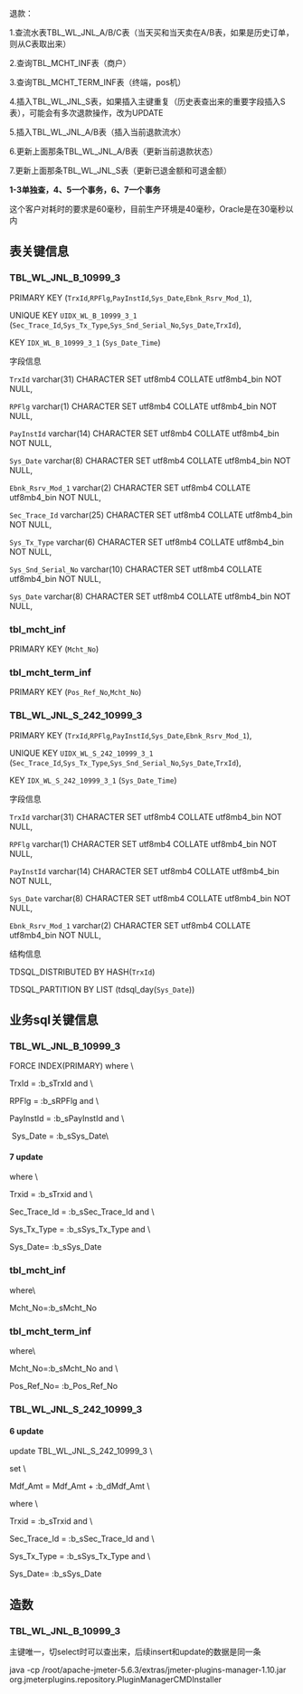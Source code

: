 退款：

1.查流水表TBL_WL_JNL_A/B/C表（当天买和当天卖在A/B表，如果是历史订单，则从C表取出来）

2.查询TBL_MCHT_INF表（商户）

3.查询TBL_MCHT_TERM_INF表（终端，pos机）

4.插入TBL_WL_JNL_S表，如果插入主键重复（历史表查出来的重要字段插入S表），可能会有多次退款操作，改为UPDATE

5.插入TBL_WL_JNL_A/B表（插入当前退款流水）

6.更新上面那条TBL_WL_JNL_A/B表（更新当前退款状态）

7.更新上面那条TBL_WL_JNL_S表（更新已退金额和可退金额）



**1-3单独查，4、5一个事务，6、7一个事务**



这个客户对耗时的要求是60毫秒，目前生产环境是40毫秒，Oracle是在30毫秒以内





## 表关键信息





### TBL_WL_JNL_B_10999_3

PRIMARY KEY (`TrxId`,`RPFlg`,`PayInstId`,`Sys_Date`,`Ebnk_Rsrv_Mod_1`),

  UNIQUE KEY `UIDX_WL_B_10999_3_1` (`Sec_Trace_Id`,`Sys_Tx_Type`,`Sys_Snd_Serial_No`,`Sys_Date`,`TrxId`),

  KEY `IDX_WL_B_10999_3_1` (`Sys_Date_Time`)

字段信息

  `TrxId` varchar(31) CHARACTER SET utf8mb4 COLLATE utf8mb4_bin NOT NULL,

  `RPFlg` varchar(1) CHARACTER SET utf8mb4 COLLATE utf8mb4_bin NOT NULL,

  `PayInstId` varchar(14) CHARACTER SET utf8mb4 COLLATE utf8mb4_bin NOT NULL,

  `Sys_Date` varchar(8) CHARACTER SET utf8mb4 COLLATE utf8mb4_bin NOT NULL,

  `Ebnk_Rsrv_Mod_1` varchar(2) CHARACTER SET utf8mb4 COLLATE utf8mb4_bin NOT NULL,



  `Sec_Trace_Id` varchar(25) CHARACTER SET utf8mb4 COLLATE utf8mb4_bin NOT NULL,

  `Sys_Tx_Type` varchar(6) CHARACTER SET utf8mb4 COLLATE utf8mb4_bin NOT NULL,

  `Sys_Snd_Serial_No` varchar(10) CHARACTER SET utf8mb4 COLLATE utf8mb4_bin NOT NULL,

  `Sys_Date` varchar(8) CHARACTER SET utf8mb4 COLLATE utf8mb4_bin NOT NULL,



###  tbl_mcht_inf             

  PRIMARY KEY (`Mcht_No`)



###  tbl_mcht_term_inf        

  PRIMARY KEY (`Pos_Ref_No`,`Mcht_No`)

### TBL_WL_JNL_S_242_10999_3

  PRIMARY KEY (`TrxId`,`RPFlg`,`PayInstId`,`Sys_Date`,`Ebnk_Rsrv_Mod_1`),

  UNIQUE KEY `UIDX_WL_S_242_10999_3_1` (`Sec_Trace_Id`,`Sys_Tx_Type`,`Sys_Snd_Serial_No`,`Sys_Date`,`TrxId`),

  KEY `IDX_WL_S_242_10999_3_1` (`Sys_Date_Time`)



字段信息

  `TrxId` varchar(31) CHARACTER SET utf8mb4 COLLATE utf8mb4_bin NOT NULL,

  `RPFlg` varchar(1) CHARACTER SET utf8mb4 COLLATE utf8mb4_bin NOT NULL,

  `PayInstId` varchar(14) CHARACTER SET utf8mb4 COLLATE utf8mb4_bin NOT NULL,

  `Sys_Date` varchar(8) CHARACTER SET utf8mb4 COLLATE utf8mb4_bin NOT NULL,

  `Ebnk_Rsrv_Mod_1` varchar(2) CHARACTER SET utf8mb4 COLLATE utf8mb4_bin NOT NULL,

结构信息

TDSQL_DISTRIBUTED BY HASH(`TrxId`)

TDSQL_PARTITION BY LIST (tdsql_day(`Sys_Date`))





## 业务sql关键信息

### TBL_WL_JNL_B_10999_3

FORCE INDEX(PRIMARY)  where \

   TrxId = :b_sTrxId and \

   RPFlg = :b_sRPFlg and \

   PayInstId = :b_sPayInstId and \

​                Sys_Date = :b_sSys_Date\



#### 7 update

where \

   Trxid = :b_sTrxid and  \

   Sec_Trace_Id = :b_sSec_Trace_Id and \

   Sys_Tx_Type = :b_sSys_Tx_Type and \

   Sys_Date= :b_sSys_Date







###  tbl_mcht_inf           

where\

   Mcht_No=:b_sMcht_No

###  tbl_mcht_term_inf     

where\

   Mcht_No=:b_sMcht_No and \

   Pos_Ref_No= :b_Pos_Ref_No





### TBL_WL_JNL_S_242_10999_3





#### 6 update

update TBL_WL_JNL_S_242_10999_3 \

set \

   Mdf_Amt = Mdf_Amt + :b_dMdf_Amt \

where \

   Trxid = :b_sTrxid and \

   Sec_Trace_Id = :b_sSec_Trace_Id and \

   Sys_Tx_Type = :b_sSys_Tx_Type and \

   Sys_Date= :b_sSys_Date



## 造数

### TBL_WL_JNL_B_10999_3

主键唯一，切select时可以查出来，后续insert和update的数据是同一条









java -cp /root/apache-jmeter-5.6.3/extras/jmeter-plugins-manager-1.10.jar org.jmeterplugins.repository.PluginManagerCMDInstaller